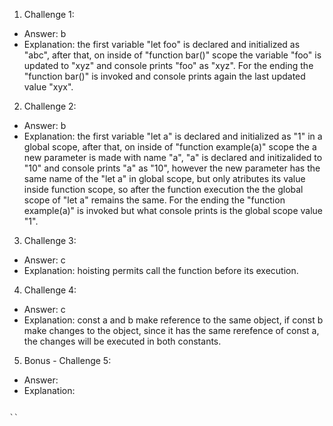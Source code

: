 1. Challenge 1:

- Answer: b
- Explanation: the first variable "let foo" is declared and initialized as "abc", after that, on inside of "function bar()" scope the variable "foo" is updated to "xyz" and console prints "foo" as "xyz". For the ending the "function bar()" is invoked and console prints again the last updated value "xyx".

2. Challenge 2:

- Answer: b
- Explanation: the first variable "let a" is declared and initialized as "1" in a global scope, after that, on inside of "function example(a)" scope the a new parameter is made with name "a", "a" is declared and initizalided to "10" and console prints "a" as "10", however the new parameter has the same name of the "let a" in global scope, but only atributes its value inside function scope, so after the function execution the the global scope of "let a" remains the same. For the ending the "function example(a)" is invoked but what console prints is the global scope value "1".

3. Challenge 3:

- Answer: c
- Explanation: hoisting permits call the function before its execution.

4. Challenge 4:

- Answer: c
- Explanation: const a and b make reference to the same object, if const b make changes to the object, since it has the same rerefence of const a, the changes will be executed in both constants.

5. Bonus - Challenge 5:

- Answer:
- Explanation:

```

``
```
